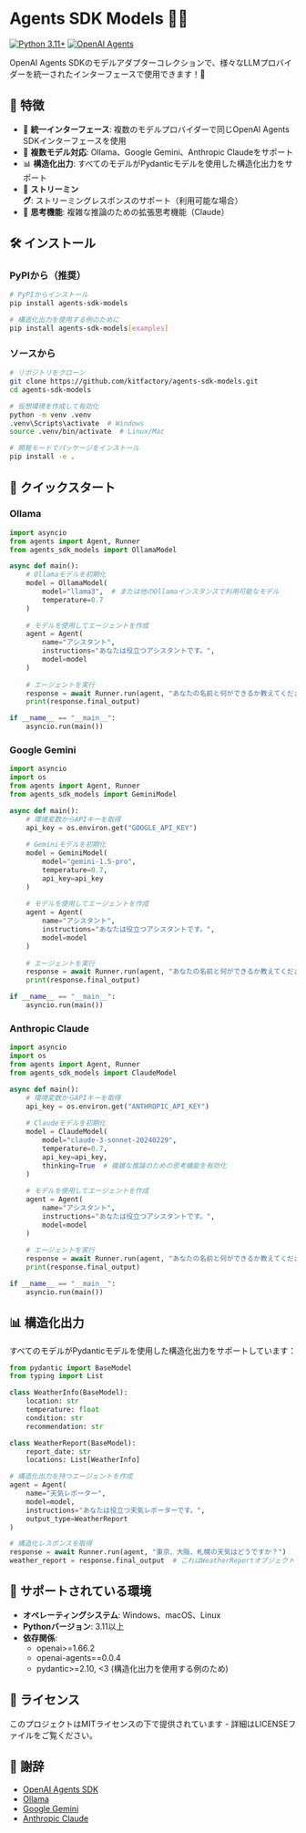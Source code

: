 # Agents SDK Models 🤖🔌

[![Python 3.11+](https://img.shields.io/badge/python-3.11+-blue.svg)](https://www.python.org/downloads/)
[![OpenAI Agents](https://img.shields.io/badge/OpenAI-Agents-green.svg)](https://github.com/openai/openai-agents-python)

OpenAI Agents SDKのモデルアダプターコレクションで、様々なLLMプロバイダーを統一されたインターフェースで使用できます！🚀

## 🌟 特徴

- 🔄 **統一インターフェース**: 複数のモデルプロバイダーで同じOpenAI Agents SDKインターフェースを使用
- 🧩 **複数モデル対応**: Ollama、Google Gemini、Anthropic Claudeをサポート
- 📊 **構造化出力**: すべてのモデルがPydanticモデルを使用した構造化出力をサポート
- 🌊 **ストリーミング**: ストリーミングレスポンスのサポート（利用可能な場合）
- 🤔 **思考機能**: 複雑な推論のための拡張思考機能（Claude）

## 🛠️ インストール

### PyPIから（推奨）

```bash
# PyPIからインストール
pip install agents-sdk-models

# 構造化出力を使用する例のために
pip install agents-sdk-models[examples]
```

### ソースから

```bash
# リポジトリをクローン
git clone https://github.com/kitfactory/agents-sdk-models.git
cd agents-sdk-models

# 仮想環境を作成して有効化
python -m venv .venv
.venv\Scripts\activate  # Windows
source .venv/bin/activate  # Linux/Mac

# 開発モードでパッケージをインストール
pip install -e .
```

## 🚀 クイックスタート

### Ollama

```python
import asyncio
from agents import Agent, Runner
from agents_sdk_models import OllamaModel

async def main():
    # Ollamaモデルを初期化
    model = OllamaModel(
        model="llama3",  # または他のOllamaインスタンスで利用可能なモデル
        temperature=0.7
    )
    
    # モデルを使用してエージェントを作成
    agent = Agent(
        name="アシスタント",
        instructions="あなたは役立つアシスタントです。",
        model=model
    )
    
    # エージェントを実行
    response = await Runner.run(agent, "あなたの名前と何ができるか教えてください。")
    print(response.final_output)

if __name__ == "__main__":
    asyncio.run(main())
```

### Google Gemini

```python
import asyncio
import os
from agents import Agent, Runner
from agents_sdk_models import GeminiModel

async def main():
    # 環境変数からAPIキーを取得
    api_key = os.environ.get("GOOGLE_API_KEY")
    
    # Geminiモデルを初期化
    model = GeminiModel(
        model="gemini-1.5-pro",
        temperature=0.7,
        api_key=api_key
    )
    
    # モデルを使用してエージェントを作成
    agent = Agent(
        name="アシスタント",
        instructions="あなたは役立つアシスタントです。",
        model=model
    )
    
    # エージェントを実行
    response = await Runner.run(agent, "あなたの名前と何ができるか教えてください。")
    print(response.final_output)

if __name__ == "__main__":
    asyncio.run(main())
```

### Anthropic Claude

```python
import asyncio
import os
from agents import Agent, Runner
from agents_sdk_models import ClaudeModel

async def main():
    # 環境変数からAPIキーを取得
    api_key = os.environ.get("ANTHROPIC_API_KEY")
    
    # Claudeモデルを初期化
    model = ClaudeModel(
        model="claude-3-sonnet-20240229",
        temperature=0.7,
        api_key=api_key,
        thinking=True  # 複雑な推論のための思考機能を有効化
    )
    
    # モデルを使用してエージェントを作成
    agent = Agent(
        name="アシスタント",
        instructions="あなたは役立つアシスタントです。",
        model=model
    )
    
    # エージェントを実行
    response = await Runner.run(agent, "あなたの名前と何ができるか教えてください。")
    print(response.final_output)

if __name__ == "__main__":
    asyncio.run(main())
```

## 📊 構造化出力

すべてのモデルがPydanticモデルを使用した構造化出力をサポートしています：

```python
from pydantic import BaseModel
from typing import List

class WeatherInfo(BaseModel):
    location: str
    temperature: float
    condition: str
    recommendation: str

class WeatherReport(BaseModel):
    report_date: str
    locations: List[WeatherInfo]

# 構造化出力を持つエージェントを作成
agent = Agent(
    name="天気レポーター",
    model=model,
    instructions="あなたは役立つ天気レポーターです。",
    output_type=WeatherReport
)

# 構造化レスポンスを取得
response = await Runner.run(agent, "東京、大阪、札幌の天気はどうですか？")
weather_report = response.final_output  # これはWeatherReportオブジェクト
```

## 🔧 サポートされている環境

- **オペレーティングシステム**: Windows、macOS、Linux
- **Pythonバージョン**: 3.11以上
- **依存関係**: 
  - openai>=1.66.2
  - openai-agents==0.0.4
  - pydantic>=2.10, <3 (構造化出力を使用する例のため)

## 📝 ライセンス

このプロジェクトはMITライセンスの下で提供されています - 詳細はLICENSEファイルをご覧ください。

## 🙏 謝辞

- [OpenAI Agents SDK](https://github.com/openai/openai-agents-python)
- [Ollama](https://ollama.ai/)
- [Google Gemini](https://ai.google.dev/)
- [Anthropic Claude](https://www.anthropic.com/claude) 